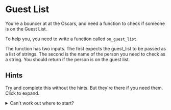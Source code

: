 # Guest List

You're a bouncer at at the Oscars, and need a function to check if someone is on the Guest List.

To help you, you need to write a function called `on_guest_list`.

The function has two inputs.
The first expects the guest_list to be passed as a list of strings.
The second is the name of the person you need to check as a string.
You should return if the person is on the guest list.

## Hints

Try and complete this without the hints.
But they're there if you need them.
Click to expand.

<details><summary>Can't work out where to start?</summary>

Imagine real life. You have list and you need to see if there is a name on it. What do you do?

You read through the list and check to see if each entry on the list matches the name.

Do the same here! 🙂

</details>

